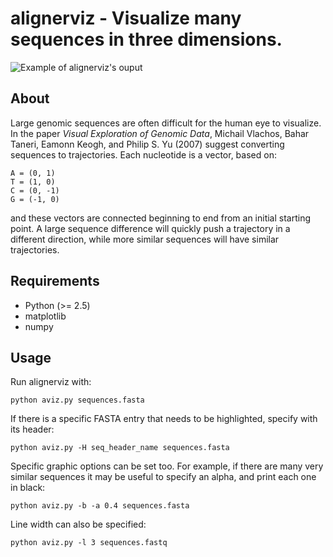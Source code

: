 # alignerviz - Visualize many sequences in three dimensions.

![Example of alignerviz's ouput](raw/master/example.png)


## About

Large genomic sequences are often difficult for the human eye to
visualize. In the paper *Visual Exploration of Genomic Data*, Michail
Vlachos, Bahar Taneri, Eamonn Keogh, and Philip S. Yu (2007) suggest
converting sequences to trajectories. Each nucleotide is a vector,
based on:

    A = (0, 1)
    T = (1, 0)
    C = (0, -1)
    G = (-1, 0)

and these vectors are connected beginning to end from an initial
starting point. A large sequence difference will quickly push a
trajectory in a different direction, while more similar sequences will
have similar trajectories.

## Requirements

 - Python (>= 2.5)
 - matplotlib
 - numpy

## Usage

Run alignerviz with:

    python aviz.py sequences.fasta

If there is a specific FASTA entry that needs to be highlighted,
specify with its header:

    python aviz.py -H seq_header_name sequences.fasta

Specific graphic options can be set too. For example, if there are
many very similar sequences it may be useful to specify an alpha, and
print each one in black:

    python aviz.py -b -a 0.4 sequences.fasta

Line width can also be specified:

    python aviz.py -l 3 sequences.fastq


